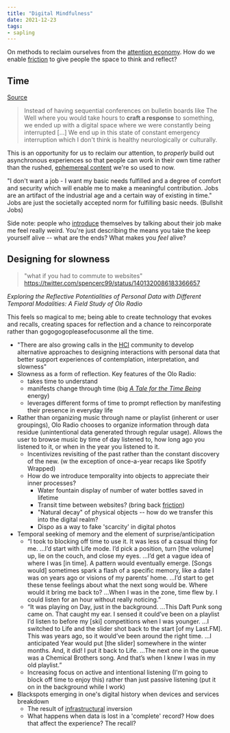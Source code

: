 ```yaml
---
title: "Digital Mindfulness"
date: 2021-12-23
tags:
- sapling
---
```


On methods to reclaim ourselves from the [attention economy](thoughts/attention%20economy.md). How do we enable [friction](thoughts/friction.md) to give people the space to think and reflect?

## Time
[Source](https://kernel.community/en/learn/module-3/time)

> Instead of having sequential conferences on bulletin boards like The Well where you would take hours to **craft a response** to something, we ended up with a digital space where we were constantly being interrupted [...] We end up in this state of constant emergency interruption which I don't think is healthy neurologically or culturally.

This is an opportunity for us to reclaim our attention, to *properly* build out asynchronous experiences so that people can work in their own time rather than the rushed, [ephemereal content](thoughts/ephemereal%20content.md) we're so used to now.

"I don't want a job - I want my basic needs fulfilled and a degree of comfort and security which will enable me to make a meaningful contribution. Jobs are an artifact of the industrial age and a certain way of existing in time." Jobs are just the societally accepted norm for fulfilling basic needs. (Bullshit Jobs)

Side note: people who [introduce](thoughts/introductions.md) themselves by talking about their job make me feel really weird. You're just describing the means you take the keep yourself alive -- what are the ends? What makes you *feel* alive?

## Designing for slowness

> "what if you had to commute to websites"
> https://twitter.com/spencerc99/status/1401320086183366657

*Exploring the Reflective Potentialities of Personal Data with Different Temporal Modalities: A Field Study of Olo Radio*

This feels so magical to me; being able to create technology that evokes and recalls, creating spaces for reflection and a chance to reincorporate rather than gogogogopleasefocusonme all the time.

- "There are also growing calls in the [HCI](thoughts/human%20computer%20interaction.md) community to develop alternative approaches to designing interactions with personal data that better support experiences of contemplation, interpretation, and slowness"
- Slowness as a form of reflection. Key features of the Olo Radio:
	- takes time to understand
	- manifests change through time (big [*A Tale for the Time Being*](thoughts/A%20Tale%20for%20the%20Time%20Being.md) energy)
	- leverages different forms of time to prompt reflection by manifesting their presence in everyday life
- Rather than organizing music through name or playlist (inherent or user groupings), Olo Radio chooses to organize information through data residue (unintentional data generated through regular usage). Allows the user to browse music by time of day listened to, how long ago you listened to it, or when in the year you listened to it.
	- Incentivizes revisiting of the past rather than the constant discovery of the new. (w the exception of once-a-year recaps like Spotify Wrapped)
	- How do we introduce temporality into objects to appreciate their inner processes?
		- Water fountain display of number of water bottles saved in lifetime
		- Transit time between websites? (bring back [friction](thoughts/friction.md))
		- "Natural decay" of physical objects -- how do we transfer this into the digital realm?
		- Dispo as a way to fake 'scarcity' in digital photos
- Temporal seeking of memory and the element of surprise/anticipation
	- “I took to blocking off time to use it. It was less of a casual thing for me. …I’d start with Life mode. I’d pick a position, turn [the volume] up, lie on the couch, and close my eyes. …I’d get a vague idea of where I was [in time]. A pattern would eventually emerge. [Songs would] sometimes spark a flash of a specific memory, like a date I was on years ago or visions of my parents’ home. …I’d start to get these tense feelings about what the next song would be. Where would it bring me back to? …When I was in the zone, time flew by. I could listen for an hour without really noticing.”
	- “It was playing on Day, just in the background. …This Daft Punk song came on. That caught my ear. I sensed it could’ve been on a playlist I’d listen to before my [ski] competitions when I was younger. …I switched to Life and the slider shot back to the start [of my Last.FM]. This was years ago, so it would’ve been around the right time. …I anticipated Year would put [the slider] somewhere in the winter months. And, it did! I put it back to Life. …The next one in the queue was a Chemical Brothers song. And that’s when I knew I was in my old playlist.”
	- Increasing focus on active and intentional listening (I'm going to block off time to enjoy this) rather than just passive listening (put it on in the background while I work)
- Blackspots emerging in one's digital history when devices and services breakdown
	- The result of [infrastructural](thoughts/infrastructure.md) inversion
	- What happens when data is lost in a 'complete' record? How does that affect the experience? The recall?